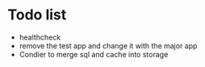 # Todo list
 - healthcheck
 - remove the test app and change it with the major app
 - Condier to merge sql and cache into storage